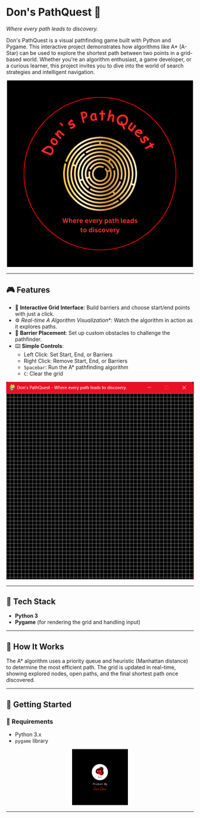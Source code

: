# Don's PathQuest 🚀  
*Where every path leads to discovery.*

Don's PathQuest is a visual pathfinding game built with Python and Pygame. This interactive project demonstrates how algorithms like A* (A-Star) can be used to explore the shortest path between two points in a grid-based world. Whether you're an algorithm enthusiast, a game developer, or a curious learner, this project invites you to dive into the world of search strategies and intelligent navigation.

<div align="center">
  <img src="Logo.png" alt="Don's PathQuest">
</div>

---

## 🎮 Features

- 🔎 **Interactive Grid Interface**: Build barriers and choose start/end points with just a click.
- ⚙️ **Real-time A* Algorithm Visualization**: Watch the algorithm in action as it explores paths.
- 🧱 **Barrier Placement**: Set up custom obstacles to challenge the pathfinder.
- ⌨️ **Simple Controls**:
  - Left Click: Set Start, End, or Barriers
  - Right Click: Remove Start, End, or Barriers
  - `Spacebar`: Run the A* pathfinding algorithm
  - `C`: Clear the grid

<div align="center">
  <img src="interface.png" alt="Don's PathQuest">
</div>

---

## 🧠 Tech Stack

- **Python 3**
- **Pygame** (for rendering the grid and handling input)

---

## 🧭 How It Works

The A* algorithm uses a priority queue and heuristic (Manhattan distance) to determine the most efficient path. The grid is updated in real-time, showing explored nodes, open paths, and the final shortest path once discovered.

---

## 🚀 Getting Started

### 🔧 Requirements

- Python 3.x
- `pygame` library


<div align="center">
  <img src="Dons_Logo.png" alt="Don's PathQuest" width="150">
</div>


---

